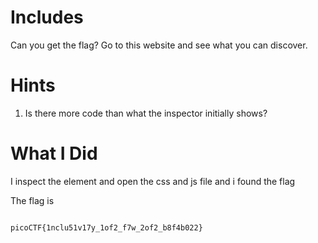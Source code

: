 # Includes

Can you get the flag?
Go to this website and see what you can discover.

# Hints

1. Is there more code than what the inspector initially shows?

# What I Did

I inspect the element and open
the css and js file and i found the flag

The flag is

```

picoCTF{1nclu51v17y_1of2_f7w_2of2_b8f4b022}

```
